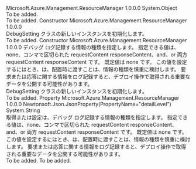 <Type Name="DebugSetting" FullName="Microsoft.Azure.Management.ResourceManager.Models.DebugSetting">
  <TypeSignature Language="C#" Value="public class DebugSetting" />
  <TypeSignature Language="ILAsm" Value=".class public auto ansi beforefieldinit DebugSetting extends System.Object" />
  <TypeSignature Language="DocId" Value="T:Microsoft.Azure.Management.ResourceManager.Models.DebugSetting" />
  <TypeSignature Language="VB.NET" Value="Public Class DebugSetting" />
  <TypeSignature Language="F#" Value="type DebugSetting = class" />
  <AssemblyInfo>
    <AssemblyName>Microsoft.Azure.Management.ResourceManager</AssemblyName>
    <AssemblyVersion>1.0.0.0</AssemblyVersion>
  </AssemblyInfo>
  <Base>
    <BaseTypeName>System.Object</BaseTypeName>
  </Base>
  <Interfaces />
  <Docs>
    <summary>To be added.</summary>
    <remarks>To be added.</remarks>
  </Docs>
  <Members>
    <Member MemberName=".ctor">
      <MemberSignature Language="C#" Value="public DebugSetting ();" />
      <MemberSignature Language="ILAsm" Value=".method public hidebysig specialname rtspecialname instance void .ctor() cil managed" />
      <MemberSignature Language="DocId" Value="M:Microsoft.Azure.Management.ResourceManager.Models.DebugSetting.#ctor" />
      <MemberSignature Language="VB.NET" Value="Public Sub New ()" />
      <MemberType>Constructor</MemberType>
      <AssemblyInfo>
        <AssemblyName>Microsoft.Azure.Management.ResourceManager</AssemblyName>
        <AssemblyVersion>1.0.0.0</AssemblyVersion>
      </AssemblyInfo>
      <Parameters />
      <Docs>
        <summary>
            DebugSetting クラスの新しいインスタンスを初期化します。
            </summary>
        <remarks>To be added.</remarks>
      </Docs>
    </Member>
    <Member MemberName=".ctor">
      <MemberSignature Language="C#" Value="public DebugSetting (string detailLevel = null);" />
      <MemberSignature Language="ILAsm" Value=".method public hidebysig specialname rtspecialname instance void .ctor(string detailLevel) cil managed" />
      <MemberSignature Language="DocId" Value="M:Microsoft.Azure.Management.ResourceManager.Models.DebugSetting.#ctor(System.String)" />
      <MemberSignature Language="VB.NET" Value="Public Sub New (Optional detailLevel As String = null)" />
      <MemberSignature Language="F#" Value="new Microsoft.Azure.Management.ResourceManager.Models.DebugSetting : string -&gt; Microsoft.Azure.Management.ResourceManager.Models.DebugSetting" Usage="new Microsoft.Azure.Management.ResourceManager.Models.DebugSetting detailLevel" />
      <MemberType>Constructor</MemberType>
      <AssemblyInfo>
        <AssemblyName>Microsoft.Azure.Management.ResourceManager</AssemblyName>
        <AssemblyVersion>1.0.0.0</AssemblyVersion>
      </AssemblyInfo>
      <Parameters>
        <Parameter Name="detailLevel" Type="System.String" />
      </Parameters>
      <Docs>
        <param name="detailLevel">デバッグ ログ記録する情報の種類を指定します。 指定できる値は、none、コンマで区切られた requestContent responseContent、and、or 両方 requestContent responseContent です。 既定値は none です。 この値を設定するにはとき、は、配置時に渡すことは、情報の種類を慎重に検討します。 要求または応答に関する情報をログ記録すると、デプロイ操作で取得される重要なデータを公開する可能性があります。</param>
        <summary>
            DebugSetting クラスの新しいインスタンスを初期化します。
            </summary>
        <remarks>To be added.</remarks>
      </Docs>
    </Member>
    <Member MemberName="DetailLevel">
      <MemberSignature Language="C#" Value="public string DetailLevel { get; set; }" />
      <MemberSignature Language="ILAsm" Value=".property instance string DetailLevel" />
      <MemberSignature Language="DocId" Value="P:Microsoft.Azure.Management.ResourceManager.Models.DebugSetting.DetailLevel" />
      <MemberSignature Language="VB.NET" Value="Public Property DetailLevel As String" />
      <MemberSignature Language="F#" Value="member this.DetailLevel : string with get, set" Usage="Microsoft.Azure.Management.ResourceManager.Models.DebugSetting.DetailLevel" />
      <MemberType>Property</MemberType>
      <AssemblyInfo>
        <AssemblyName>Microsoft.Azure.Management.ResourceManager</AssemblyName>
        <AssemblyVersion>1.0.0.0</AssemblyVersion>
      </AssemblyInfo>
      <Attributes>
        <Attribute>
          <AttributeName>Newtonsoft.Json.JsonProperty(PropertyName="detailLevel")</AttributeName>
        </Attribute>
      </Attributes>
      <ReturnValue>
        <ReturnType>System.String</ReturnType>
      </ReturnValue>
      <Docs>
        <summary>
            取得または設定は、デバッグ ログ記録する情報の種類を指定します。 指定できる値は、none、コンマで区切られた requestContent responseContent、and、or 両方 requestContent responseContent です。 既定値は none です。 この値を設定するにはとき、は、配置時に渡すことは、情報の種類を慎重に検討します。 要求または応答に関する情報をログ記録すると、デプロイ操作で取得される重要なデータを公開する可能性があります。
            </summary>
        <value>To be added.</value>
        <remarks>To be added.</remarks>
      </Docs>
    </Member>
  </Members>
</Type>
